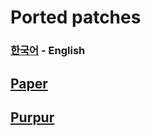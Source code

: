 # Ported patches
### [한국어](portedPatches_KOR.md) - **English**

## [Paper](https://github.com/PaperMC/Paper)

## [Purpur](https://github.com/PurpurMC/Purpur)